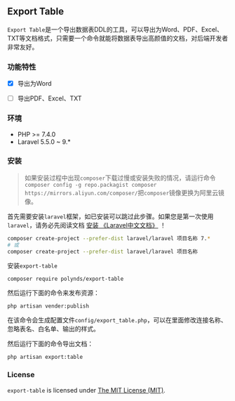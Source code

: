 
## Export Table

<p align=""><code>Export Table</code>是一个导出数据表DDL的工具，可以导出为Word、PDF、Excel、TXT等文档格式，只需要一个命令就能将数据表导出高颜值的文档，对后端开发者非常友好。</p>


### 功能特性

- [x] 导出为Word
- [ ] 导出PDF、Excel、TXT


### 环境
 - PHP >= 7.4.0
 - Laravel 5.5.0 ~ 9.*

### 安装

> 如果安装过程中出现`composer`下载过慢或安装失败的情况，请运行命令`composer config -g repo.packagist composer https://mirrors.aliyun.com/composer/`把`composer`镜像更换为阿里云镜像。

首先需要安装`laravel`框架，如已安装可以跳过此步骤。如果您是第一次使用`laravel`，请务必先阅读文档 [安装 《Laravel中文文档》](https://learnku.com/docs/laravel/8.x/installation/9354) ！
```bash
composer create-project --prefer-dist laravel/laravel 项目名称 7.*
# 或
composer create-project --prefer-dist laravel/laravel 项目名称
```

安装`export-table`


```
composer require polynds/export-table
```

然后运行下面的命令来发布资源：

```
php artisan vender:publish
```

在该命令会生成配置文件`config/export_table.php`，可以在里面修改连接名称、忽略表名、白名单、输出的样式。

然后运行下面的命令导出文档：

```
php artisan export:table
```

### License

`export-table` is licensed under [The MIT License (MIT)](LICENSE).
